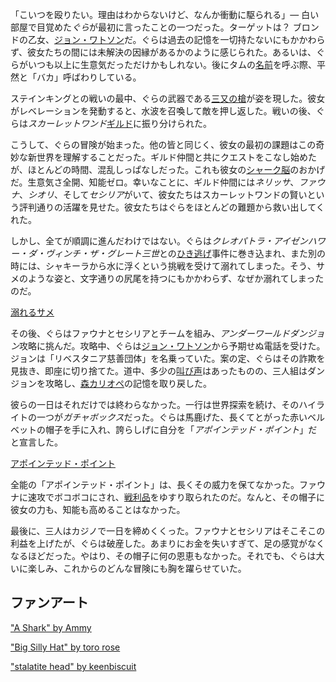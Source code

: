 <!-- title: がうる・ぐら -->
<!-- status: 生存 -->

「こいつを殴りたい。理由はわからないけど、なんか衝動に駆られる」— 白い部屋で目覚めた*ぐら*が最初に言ったことの一つだった。ターゲットは？ ブロンドの乙女、[ジョン・ワトソン](https://www.youtube.com/live/PJtapc2_7ok?si=Y5cIDsVzAWQ_KLyt&t=535)だ。ぐらは過去の記憶を一切持たないにもかかわらず、彼女たちの間には未解決の因縁があるかのように感じられた。あるいは、ぐらがいつも以上に生意気だっただけかもしれない。後にタムの[名前](https://www.youtube.com/live/PJtapc2_7ok?si=DZTu5_2xTqaUWn3X&t=2562)を呼ぶ際、平然と「バカ」呼ばわりしている。

ステインキングとの戦いの最中、ぐらの武器である[三又の槍](https://www.youtube.com/live/PJtapc2_7ok?si=iOr1m3bizOsFkBs6&t=3078)が姿を現した。彼女がレベレーションを発動すると、水波を召喚して敵を押し返した。戦いの後、ぐらは*スカーレットワンド*[ギルド](https://www.youtube.com/live/PJtapc2_7ok?si=0VHccAIdMWhD0QQf&t=3413)に振り分けられた。

こうして、ぐらの冒険が始まった。他の皆と同じく、彼女の最初の課題はこの奇妙な新世界を理解することだった。ギルド仲間と共にクエストをこなし始めたが、ほとんどの時間、混乱しっぱなしだった。これも彼女の[シャーク脳](https://www.youtube.com/live/PJtapc2_7ok?si=6UmKNJggTOPF7KXR&t=5172)のおかげだ。生意気さ全開、知能ゼロ。幸いなことに、ギルド仲間には*ネリッサ*、_ファウナ_、_シオリ_、そして*セシリア*がいて、彼女たちはスカーレットワンドの賢いという評判通りの活躍を見せた。彼女たちはぐらをほとんどの難題から救い出してくれた。

しかし、全てが順調に進んだわけではない。ぐらは*クレオパトラ・アイゼンハワー・ダ・ヴィンチ・ザ・グレート三世*との[ひき逃げ](https://www.youtube.com/live/PJtapc2_7ok?si=SyZDDDTLhI0pvuNb&t=5252)事件に巻き込まれ、また別の時には、シャキーラから水に浮くという挑戦を受けて溺れてしまった。そう、サメのような姿と、文字通りの尻尾を持つにもかかわらず、なぜか溺れてしまったのだ。

[溺れるサメ](#embed:https://www.youtube.com/live/PJtapc2_7ok?t=6778)

その後、ぐらはファウナとセシリアとチームを組み、*アンダーワールドダンジョン*攻略に挑んだ。攻略中、ぐらは[ジョン・ワトソン](https://www.youtube.com/live/PJtapc2_7ok?si=Zjtfn-It4RAxI-V-&t=7423)から予期せぬ電話を受けた。ジョンは「リベスタニア慈善団体」を名乗っていた。案の定、ぐらはその詐欺を見抜き、即座に切り捨てた。道中、多少の[叫び声](https://www.youtube.com/live/PJtapc2_7ok?si=Zst9EdhSWxT2Oh3-&t=7627)はあったものの、三人組はダンジョンを攻略し、[森カリオペ](https://www.youtube.com/live/PJtapc2_7ok?si=Jtp8XzHA_FLV9Wi9&t=9383)の記憶を取り戻した。

彼らの一日はそれだけでは終わらなかった。一行は世界探索を続け、そのハイライトの一つが*ガチャボックス*だった。ぐらは馬鹿げた、長くてとがった赤いベルベットの帽子を手に入れ、誇らしげに自分を「_アポインテッド・ポイント_」だと宣言した。

[アポインテッド・ポイント](#embed:https://www.youtube.com/live/PJtapc2_7ok?t=10161)

全能の「アポインテッド・ポイント」は、長くその威力を保てなかった。ファウナに速攻でボコボコにされ、[戦利品](https://www.youtube.com/live/PJtapc2_7ok?si=YkwgWZsNZ_jUp72e&t=10970)をゆすり取られたのだ。なんと、その帽子に彼女の力も、知能も高めることはなかった。

最後に、三人はカジノで一日を締めくくった。ファウナとセシリアはそこそこの利益を上げたが、ぐらは破産した。あまりにお金を失いすぎて、足の感覚がなくなるほどだった。やはり、その帽子に何の恩恵もなかった。それでも、ぐらは大いに楽しみ、これからのどんな冒険にも胸を躍らせていた。

## ファンアート

["A Shark" by Ammy](https://x.com/Ammiietty/status/1830136980811796710)

<!-- キアラ -->

["Big Silly Hat" by toro rose](https://x.com/TororoRose/status/1830139747202728375)

["stalatite head" by keenbiscuit](https://x.com/keenbiscuit/status/1830198547343671646)

<!-- ファウナ、セシリア -->
